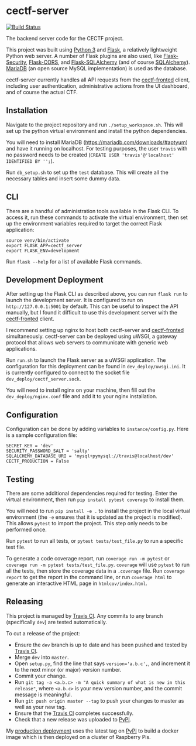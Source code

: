 # cectf-server

[![Build Status](https://travis-ci.com/cectf/cectf-server.svg?branch=master)](https://travis-ci.com/cectf/cectf-server)

The backend server code for the CECTF project.

This project was built using [Python 3](https://www.python.org/) and [Flask](https://www.fullstackpython.com/flask.html), a relatively lightweight Python web server. A number of Flask plugins are also used, like [Flask-Security](https://pythonhosted.org/Flask-Security/), [Flask-CORS](https://flask-cors.readthedocs.io/en/latest/), and [Flask-SQLAlchemy](https://flask-sqlalchemy.palletsprojects.com/en/2.x/) (and of course [SQLAlchemy](https://www.sqlalchemy.org/)). [MariaDB](https://mariadb.org/) (an open source MySQL implementation) is used as the database.

cectf-server currently handles all API requests from the [cectf-fronted](https://github.com/cectf/cectf-frontend) client, including user authentication, administrative actions from the UI dashboard, and of course the actual CTF.

## Installation

Navigate to the project repository and run `./setup_workspace.sh`. This will set up the python virtual environment and install the python dependencies.

You will need to install MariaDB (https://mariadb.com/downloads/#aptyum) and have it running on localhost. For testing purposes, the user `travis` with no password needs to be created (`CREATE USER 'travis'@'localhost' IDENTIFIED BY '';`). 

Run `db_setup.sh` to set up the `test` database. This will create all the necessary tables and insert some dummy data.

## CLI

There are a handful of administration tools available in the Flask CLI. To access it, run these commands to activate the virtual environment, then set up the environment variables required to target the correct Flask application:

```
source venv/bin/activate
export FLASK_APP=cectf_server
export FLASK_ENV=development
```

Run `flask --help` for a list of available Flask commands. 

## Development Deployment

After setting up the Flask CLI as described above, you can run `flask run` to launch the development server. It is configured to run on `http://127.0.0.1:5001` by default. This can be useful to inspect the API manually, but I found it difficult to use this development server with the [cectf-fronted](https://github.com/cectf/cectf-frontend) client.

I recommend setting up nginx to host both cectf-server and [cectf-fronted](https://github.com/cectf/cectf-frontend) simultaneously. cectf-server can be deployed using uWSGI, a gateway protocol that allows web servers to communicate with generic web applications.

Run `run.sh` to launch the Flask server as a uWSGI application. The configuration for this deployment can be found in `dev_deploy/uwsgi.ini`. It is currently configured to connect to the socket file `dev_deploy/cectf_server.sock`.

You will need to install nginx on your machine, then fill out the `dev_deploy/nginx.conf` file and add it to your nginx installation. 

## Configuration

Configuration can be done by adding variables to `instance/config.py`. Here is a sample configuration file:

```
SECRET_KEY = 'dev'
SECURITY_PASSWORD_SALT = 'salty'
SQLALCHEMY_DATABASE_URI = 'mysql+pymysql://travis@localhost/dev'
CECTF_PRODUCTION = False
```

## Testing

There are some additional dependencies required for testing. Enter the virtual environment, then run `pip install pytest coverage` to install them.

You will need to run `pip install -e .` to install the project in the local virtual environment (the `-e` ensures that it is updated as the project is modified). This allows `pytest` to import the project. This step only needs to be performed once.

Run `pytest` to run all tests, or `pytest tests/test_file.py` to run a specific test file.

To generate a code coverage report, run `coverage run -m pytest` or `coverage run -m pytest tests/test_file.py`. `coverage` will use `pytest` to run all the tests, then store the coverage data in a `.coverage` file. Run `coverage report` to get the report in the command line, or run `coverage html` to generate an interactive HTML page in `htmlcov/index.html`.

## Releasing

This project is managed by [Travis CI](https://travis-ci.com/cectf/cectf-server). Any commits to any branch (specifically `dev`) are tested automatically.

To cut a release of the project:

* Ensure the `dev` branch is up to date and has been pushed and tested by [Travis CI](https://travis-ci.com/cectf/cectf-server).
* Merge `dev` into `master`.
* Open `setup.py`, find the line that says `version='a.b.c',`, and increment it to the next minor (or major) version number.
* Commit your change.
* Run `git tag -a <a.b.c> -m "A quick summary of what is new in this release"`, where `<a.b.c>` is your new version number, and the commit message is meaningful.
* Run `git push origin master --tag` to push your changes to master as well as your new tag.
* Ensure that the [Travis CI](https://travis-ci.com/cectf/cectf-server) completes successfully. 
* Check that a new release was uploaded to [PyPI](https://pypi.org/project/cectf-server/).

My [production deployment](https://ctf.chiquito.us) uses the latest tag on [PyPI](https://pypi.org/project/cectf-server/) to build a docker image which is then deployed on a cluster of Raspberry Pis.